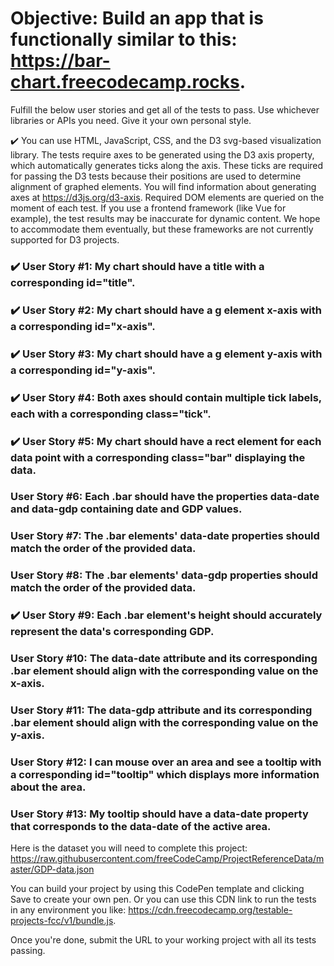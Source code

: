 # Objective: Build an app that is functionally similar to this: https://bar-chart.freecodecamp.rocks.

Fulfill the below user stories and get all of the tests to pass. Use whichever libraries or APIs you need. Give it your own personal style.

✔️ You can use HTML, JavaScript, CSS, and the D3 svg-based visualization library. The tests require axes to be generated using the D3 axis property,
which automatically generates ticks along the axis. These ticks are required for passing the D3 tests because their positions are used to determine
alignment of graphed elements. You will find information about generating axes at https://d3js.org/d3-axis. Required DOM elements are queried on the
moment of each test. If you use a frontend framework (like Vue for example), the test results may be inaccurate for dynamic content. We hope to
accommodate them eventually, but these frameworks are not currently supported for D3 projects.

### ✔️ User Story #1: My chart should have a title with a corresponding id="title".

### ✔️ User Story #2: My chart should have a g element x-axis with a corresponding id="x-axis".

### ✔️ User Story #3: My chart should have a g element y-axis with a corresponding id="y-axis".

### ✔️ User Story #4: Both axes should contain multiple tick labels, each with a corresponding class="tick".

### ✔️ User Story #5: My chart should have a rect element for each data point with a corresponding class="bar" displaying the data.

### User Story #6: Each .bar should have the properties data-date and data-gdp containing date and GDP values.

### User Story #7: The .bar elements' data-date properties should match the order of the provided data.

### User Story #8: The .bar elements' data-gdp properties should match the order of the provided data.

### ✔️ User Story #9: Each .bar element's height should accurately represent the data's corresponding GDP.

### User Story #10: The data-date attribute and its corresponding .bar element should align with the corresponding value on the x-axis.

### User Story #11: The data-gdp attribute and its corresponding .bar element should align with the corresponding value on the y-axis.

### User Story #12: I can mouse over an area and see a tooltip with a corresponding id="tooltip" which displays more information about the area.

### User Story #13: My tooltip should have a data-date property that corresponds to the data-date of the active area.

Here is the dataset you will need to complete this project: https://raw.githubusercontent.com/freeCodeCamp/ProjectReferenceData/master/GDP-data.json

You can build your project by using this CodePen template and clicking Save to create your own pen. Or you can use this CDN link to run the tests in any environment you like: https://cdn.freecodecamp.org/testable-projects-fcc/v1/bundle.js.

Once you're done, submit the URL to your working project with all its tests passing.
